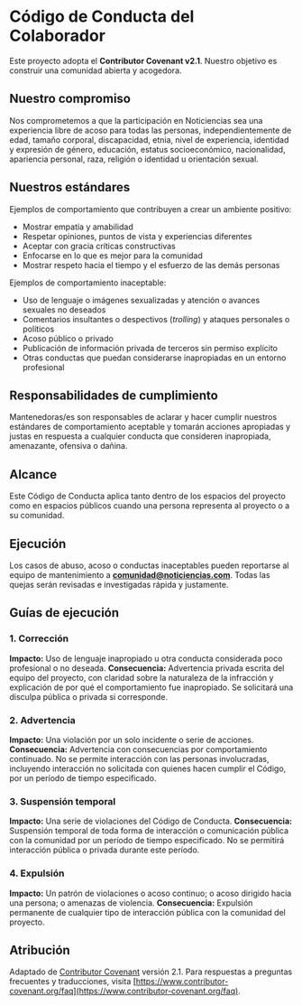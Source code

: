 # Código de Conducta del Colaborador

Este proyecto adopta el **Contributor Covenant v2.1**. Nuestro objetivo es construir una comunidad abierta y acogedora.

## Nuestro compromiso

Nos comprometemos a que la participación en Noticiencias sea una experiencia libre de acoso para todas las personas, independientemente de edad, tamaño corporal, discapacidad, etnia, nivel de experiencia, identidad y expresión de género, educación, estatus socioeconómico, nacionalidad, apariencia personal, raza, religión o identidad u orientación sexual.

## Nuestros estándares

Ejemplos de comportamiento que contribuyen a crear un ambiente positivo:

- Mostrar empatía y amabilidad
- Respetar opiniones, puntos de vista y experiencias diferentes
- Aceptar con gracia críticas constructivas
- Enfocarse en lo que es mejor para la comunidad
- Mostrar respeto hacia el tiempo y el esfuerzo de las demás personas

Ejemplos de comportamiento inaceptable:

- Uso de lenguaje o imágenes sexualizadas y atención o avances sexuales no deseados
- Comentarios insultantes o despectivos (*trolling*) y ataques personales o políticos
- Acoso público o privado
- Publicación de información privada de terceros sin permiso explícito
- Otras conductas que puedan considerarse inapropiadas en un entorno profesional

## Responsabilidades de cumplimiento

Mantenedoras/es son responsables de aclarar y hacer cumplir nuestros estándares de comportamiento aceptable y tomarán acciones apropiadas y justas en respuesta a cualquier conducta que consideren inapropiada, amenazante, ofensiva o dañina.

## Alcance

Este Código de Conducta aplica tanto dentro de los espacios del proyecto como en espacios públicos cuando una persona representa al proyecto o a su comunidad.

## Ejecución

Los casos de abuso, acoso o conductas inaceptables pueden reportarse al equipo de mantenimiento a **<comunidad@noticiencias.com>**. Todas las quejas serán revisadas e investigadas rápida y justamente.

## Guías de ejecución

### 1. Corrección

**Impacto:** Uso de lenguaje inapropiado u otra conducta considerada poco profesional o no deseada.
**Consecuencia:** Advertencia privada escrita del equipo del proyecto, con claridad sobre la naturaleza de la infracción y explicación de por qué el comportamiento fue inapropiado. Se solicitará una disculpa pública o privada si corresponde.

### 2. Advertencia

**Impacto:** Una violación por un solo incidente o serie de acciones.
**Consecuencia:** Advertencia con consecuencias por comportamiento continuado. No se permite interacción con las personas involucradas, incluyendo interacción no solicitada con quienes hacen cumplir el Código, por un período de tiempo especificado.

### 3. Suspensión temporal

**Impacto:** Una serie de violaciones del Código de Conducta.
**Consecuencia:** Suspensión temporal de toda forma de interacción o comunicación pública con la comunidad por un período de tiempo especificado. No se permitirá interacción pública o privada durante este período.

### 4. Expulsión

**Impacto:** Un patrón de violaciones o acoso continuo; o acoso dirigido hacia una persona; o amenazas de violencia.
**Consecuencia:** Expulsión permanente de cualquier tipo de interacción pública con la comunidad del proyecto.

## Atribución

Adaptado de [Contributor Covenant](https://www.contributor-covenant.org/) versión 2.1. Para respuestas a preguntas frecuentes y traducciones, visita [https://www.contributor-covenant.org/faq](https://www.contributor-covenant.org/faq).
